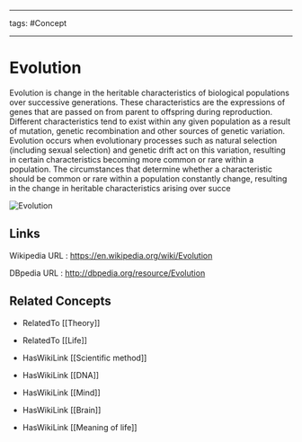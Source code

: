 




---

tags: #Concept

---
# Evolution


Evolution is change in the heritable characteristics of biological populations over successive generations. These characteristics are the expressions of genes that are passed on from parent to offspring during reproduction. Different characteristics tend to exist within any given population as a result of mutation, genetic recombination and other sources of genetic variation. Evolution occurs when evolutionary processes such as natural selection (including sexual selection) and genetic drift act on this variation, resulting in certain characteristics becoming more common or rare within a population. The circumstances that determine whether a characteristic should be common or rare within a population constantly change, resulting in the change in heritable characteristics arising over succe

![Evolution](http://commons.wikimedia.org/wiki/Special:FilePath/Lucretius_Rome.jpg?width=300)


## Links


Wikipedia URL : https://en.wikipedia.org/wiki/Evolution

DBpedia URL : http://dbpedia.org/resource/Evolution


## Related Concepts


- RelatedTo [[Theory]]

- RelatedTo [[Life]]

- HasWikiLink [[Scientific method]]

- HasWikiLink [[DNA]]

- HasWikiLink [[Mind]]

- HasWikiLink [[Brain]]

- HasWikiLink [[Meaning of life]]